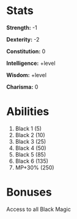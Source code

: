# Stats
**Strength:** -1

**Dexterity:** -2

**Constitution:** 0

**Intelligence:** +level

**Wisdom:** +level

**Charisma:** 0

# Abilities
1. Black 1 (5)
2. Black 2 (10) 
3. Black 3 (25)
4. Black 4 (50)
5. Black 5 (85)
6. Black 6 (135)
7. MP+30% (250)

# Bonuses
Access to all Black Magic

